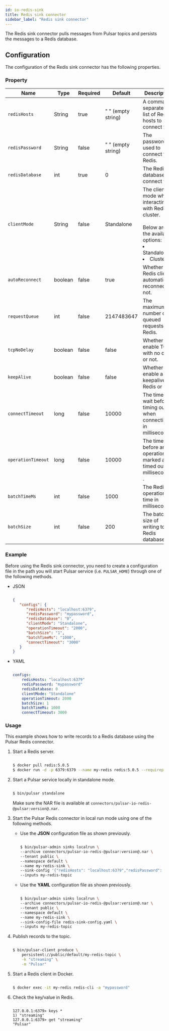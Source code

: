 ```yaml
---
id: io-redis-sink
title: Redis sink connector
sidebar_label: "Redis sink connector"
---
```


The  Redis sink connector pulls messages from Pulsar topics 
and persists the messages to a Redis database.



## Configuration

The configuration of the Redis sink connector has the following properties.



### Property

| Name | Type|Required | Default | Description 
|------|----------|----------|---------|-------------|
| `redisHosts` |String|true|" " (empty string) | A comma-separated list of Redis hosts to connect to. |
| `redisPassword` |String|false|" " (empty string) | The password used to connect to Redis. |
| `redisDatabase` | int|true|0  | The Redis database to connect to. |
| `clientMode` |String| false|Standalone | The client mode when interacting with Redis cluster. <br /><br />Below are the available options: <br /><li>Standalone<br /></li><li>Cluster </li>|
| `autoReconnect` | boolean|false|true | Whether the Redis client automatically reconnect or not. |
| `requestQueue` | int|false|2147483647 | The maximum number of queued requests to Redis. |
| `tcpNoDelay` |boolean| false| false | Whether to enable TCP with no delay or not. |
| `keepAlive` | boolean|false | false |Whether to enable a keepalive to Redis or not. |
| `connectTimeout` |long| false|10000 | The time to wait before timing out when connecting in milliseconds. |
| `operationTimeout` | long|false|10000 | The time before an operation is marked as timed out in milliseconds . |
| `batchTimeMs` | int|false|1000 | The Redis operation time in milliseconds. |
| `batchSize` | int|false|200 | The batch size of writing to Redis database. |


### Example

Before using the Redis sink connector, you need to create a configuration file in the path you will start Pulsar service (i.e. `PULSAR_HOME`) through one of the following methods.

* JSON

  ```json
  
  {
     "configs": {
        "redisHosts": "localhost:6379",
        "redisPassword": "mypassword",
        "redisDatabase": "0",
        "clientMode": "Standalone",
        "operationTimeout": "2000",
        "batchSize": "1",
        "batchTimeMs": "1000",
        "connectTimeout": "3000"
     }
  }
  
  ```

* YAML

  ```yaml
  
  configs:
      redisHosts: "localhost:6379"
      redisPassword: "mypassword"
      redisDatabase: 0
      clientMode: "Standalone"
      operationTimeout: 2000
      batchSize: 1
      batchTimeMs: 1000
      connectTimeout: 3000
  
  ```

### Usage

This example shows how to write records to a Redis database using the Pulsar Redis connector.

1. Start a Redis server.

   ```bash
   
   $ docker pull redis:5.0.5
   $ docker run -d -p 6379:6379 --name my-redis redis:5.0.5 --requirepass "mypassword"
   
   ```

2. Start a Pulsar service locally in standalone mode.

   ```bash
   
   $ bin/pulsar standalone
   
   ```

   Make sure the NAR file is available at `connectors/pulsar-io-redis-@pulsar:version@.nar`.
   
3. Start the Pulsar Redis connector in local run mode using one of the following methods.

   * Use the **JSON** configuration file as shown previously. 

       ```bash
       
       $ bin/pulsar-admin sinks localrun \
       --archive connectors/pulsar-io-redis-@pulsar:version@.nar \
       --tenant public \
       --namespace default \
       --name my-redis-sink \
       --sink-config '{"redisHosts": "localhost:6379","redisPassword": "mypassword","redisDatabase": "0","clientMode": "Standalone","operationTimeout": "3000","batchSize": "1"}' \
       --inputs my-redis-topic
       
       ```

   * Use the **YAML** configuration file as shown previously.

       ```bash
       
       $ bin/pulsar-admin sinks localrun \
       --archive connectors/pulsar-io-redis-@pulsar:version@.nar \
       --tenant public \
       --namespace default \
       --name my-redis-sink \
       --sink-config-file redis-sink-config.yaml \
       --inputs my-redis-topic
       
       ```

4. Publish records to the topic.

   ```bash
   
   $ bin/pulsar-client produce \
       persistent://public/default/my-redis-topic \
       -k "streaming" \
       -m "Pulsar"
   
   ```

5. Start a Redis client in Docker.

   ```bash
   
   $ docker exec -it my-redis redis-cli -a "mypassword"
   
   ```

6. Check the key/value in Redis.

   ```
   
   127.0.0.1:6379> keys *
   1) "streaming"
   127.0.0.1:6379> get "streaming"
   "Pulsar"
   
   ```

